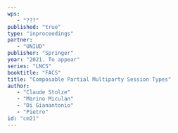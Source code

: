 ```yaml
---
wps: 
   - "???"
published: "true"
type: "inproceedings"
partner: 
   - "UNIUD"
publisher: "Springer"
year: "2021. To appear"
series: "LNCS"
booktitle: "FACS"
title: "Composable Partial Multiparty Session Types"
author: 
   - "Claude Stolze"
   - "Marino Miculan"
   - "Di Gianantonio"
   - "Pietro"
id: "cm21"
---
```

